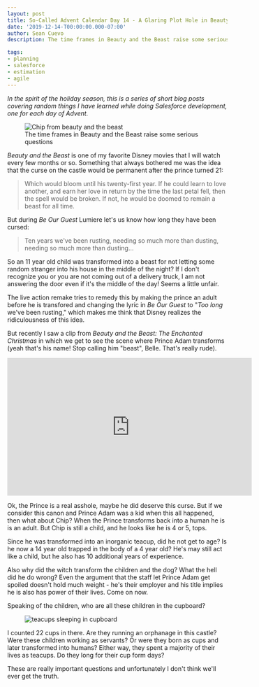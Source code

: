 ```yaml
---
layout: post
title: So-Called Advent Calendar Day 14 - A Glaring Plot Hole in Beauty and the Beast
date: '2019-12-14-T00:00:00.000-07:00'
author: Sean Cuevo
description: The time frames in Beauty and the Beast raise some serious questions

tags:
- planning
- salesforce
- estimation
- agile 
---
```


*In the spirit of the holiday season, this is a series of short blog posts covering random things I have learned while doing Salesforce development, one for each day of Advent.*

<figure>
  <img src="{{site.url}}/assets/img/chip.jpg" alt="Chip from beauty and the beast"/>
  <figcaption>The time frames in Beauty and the Beast raise some serious questions</figcaption>
</figure>

*Beauty and the Beast* is one of my favorite Disney movies that I will watch every few months or so. Something that always bothered me was the idea that the curse on the castle would be permanent after the prince turned 21:

> Which would bloom until his twenty-first year. If he could learn to love another, and earn her love in return by the time the last petal fell, then the spell would be broken. If not, he would be doomed to remain a beast for all time.

But during *Be Our Guest* Lumiere let's us know how long they have been cursed:

> Ten years we've been rusting, needing so much more than dusting, needing so much more than dusting...

So an 11 year old child was transformed into a beast for not letting some random stranger into his house in the middle of the night? If I don't recognize you or you are not coming out of a delivery truck, I am not answering the door even if it's the middle of the day! Seems a little unfair.

The live action remake tries to remedy this by making the prince an adult before he is transfored and changing the lyric in *Be Our Guest* to "*Too long* we've been rusting," which makes me think that Disney realizes the ridiculousness of this idea.

But recently I saw a clip from *Beauty and the Beast: The Enchanted Christmas* in which we get to see the scene where Prince Adam transforms (yeah that's his name! Stop calling him "beast", Belle. That's really rude).

<iframe width="560" height="315" src="https://www.youtube.com/embed/XURo6tMlEms" frameborder="0" allow="accelerometer; autoplay; encrypted-media; gyroscope; picture-in-picture" allowfullscreen></iframe>

Ok, the Prince is a real asshole, maybe he did deserve this curse. But if we consider this canon and Prince Adam was a kid when this all happened, then what about Chip? When the Prince transforms back into a human he is is an adult. But Chip is still a child, and he looks like he is 4 or 5, tops.

Since he was transformed into an inorganic teacup, did he not get to age? Is he now a 14 year old trapped in the body of a 4 year old? He's may still act like a child, but he also has 10 additional years of experience.

Also why did the witch transform the children and the dog? What the hell did he do wrong? Even the argument that the staff let Prince Adam get spoiled doesn't hold much weight - he's their employer and his title implies he is also has power of their lives. Come on now.

Speaking of the children, who are all these children in the cupboard?

<figure>
  <img src="{{site.url}}/assets/img/into-the-cupboard.jpg" alt="teacups sleeping in cupboard"/>
</figure>

I counted 22 cups in there. Are they running an orphanage in this castle? Were these children working as servants? Or were they born as cups and later transformed into humans? Either way, they spent a majority of their lives as teacups. Do they long for their cup form days?

These are really important questions and unfortunately I don't think we'll ever get the truth.
